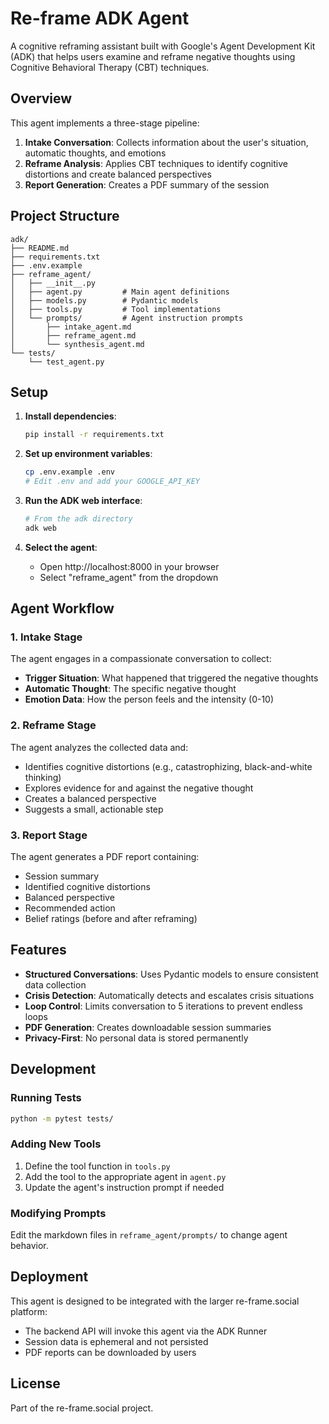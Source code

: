 # Re-frame ADK Agent

A cognitive reframing assistant built with Google's Agent Development Kit (ADK) that helps users examine and reframe negative thoughts using Cognitive Behavioral Therapy (CBT) techniques.

## Overview

This agent implements a three-stage pipeline:

1. **Intake Conversation**: Collects information about the user's situation, automatic thoughts, and emotions
2. **Reframe Analysis**: Applies CBT techniques to identify cognitive distortions and create balanced perspectives
3. **Report Generation**: Creates a PDF summary of the session

## Project Structure

```
adk/
├── README.md
├── requirements.txt
├── .env.example
├── reframe_agent/
│   ├── __init__.py
│   ├── agent.py         # Main agent definitions
│   ├── models.py        # Pydantic models
│   ├── tools.py         # Tool implementations
│   └── prompts/         # Agent instruction prompts
│       ├── intake_agent.md
│       ├── reframe_agent.md
│       └── synthesis_agent.md
└── tests/
    └── test_agent.py
```

## Setup

1. **Install dependencies**:
   ```bash
   pip install -r requirements.txt
   ```

2. **Set up environment variables**:
   ```bash
   cp .env.example .env
   # Edit .env and add your GOOGLE_API_KEY
   ```

3. **Run the ADK web interface**:
   ```bash
   # From the adk directory
   adk web
   ```

4. **Select the agent**:
   - Open http://localhost:8000 in your browser
   - Select "reframe_agent" from the dropdown

## Agent Workflow

### 1. Intake Stage
The agent engages in a compassionate conversation to collect:
- **Trigger Situation**: What happened that triggered the negative thoughts
- **Automatic Thought**: The specific negative thought
- **Emotion Data**: How the person feels and the intensity (0-10)

### 2. Reframe Stage
The agent analyzes the collected data and:
- Identifies cognitive distortions (e.g., catastrophizing, black-and-white thinking)
- Explores evidence for and against the negative thought
- Creates a balanced perspective
- Suggests a small, actionable step

### 3. Report Stage
The agent generates a PDF report containing:
- Session summary
- Identified cognitive distortions
- Balanced perspective
- Recommended action
- Belief ratings (before and after reframing)

## Features

- **Structured Conversations**: Uses Pydantic models to ensure consistent data collection
- **Crisis Detection**: Automatically detects and escalates crisis situations
- **Loop Control**: Limits conversation to 5 iterations to prevent endless loops
- **PDF Generation**: Creates downloadable session summaries
- **Privacy-First**: No personal data is stored permanently

## Development

### Running Tests
```bash
python -m pytest tests/
```

### Adding New Tools
1. Define the tool function in `tools.py`
2. Add the tool to the appropriate agent in `agent.py`
3. Update the agent's instruction prompt if needed

### Modifying Prompts
Edit the markdown files in `reframe_agent/prompts/` to change agent behavior.

## Deployment

This agent is designed to be integrated with the larger re-frame.social platform:
- The backend API will invoke this agent via the ADK Runner
- Session data is ephemeral and not persisted
- PDF reports can be downloaded by users

## License

Part of the re-frame.social project.